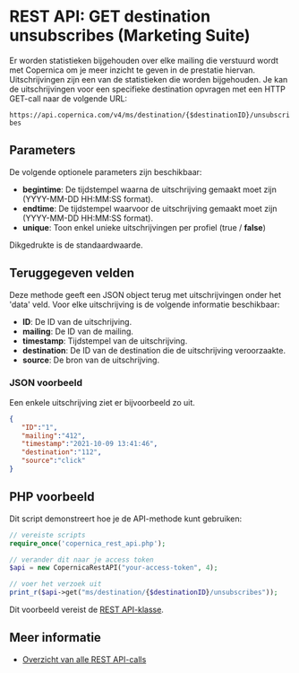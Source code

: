 # REST API: GET destination unsubscribes (Marketing Suite)

Er worden statistieken bijgehouden over elke mailing die verstuurd wordt met 
Copernica om je meer inzicht te geven in de prestatie hiervan. Uitschrijvingen zijn 
een van de statistieken die worden bijgehouden. Je kan de uitschrijvingen voor 
een specifieke destination opvragen met een HTTP GET-call naar de volgende URL:

`https://api.copernica.com/v4/ms/destination/{$destinationID}/unsubscribes`

## Parameters

De volgende optionele parameters zijn beschikbaar:

* **begintime**: De tijdstempel waarna de uitschrijving gemaakt moet zijn (YYYY-MM-DD HH:MM:SS format).
* **endtime**: De tijdstempel waarvoor de uitschrijving gemaakt moet zijn (YYYY-MM-DD HH:MM:SS format).
* **unique**: Toon enkel unieke uitschrijvingen per profiel (true / **false**)

Dikgedrukte is de standaardwaarde.

## Teruggegeven velden

Deze methode geeft een JSON object terug met uitschrijvingen onder het 'data' veld. 
Voor elke uitschrijving is de volgende informatie beschikbaar:

* **ID**: De ID van de uitschrijving.         
* **mailing**: De ID van de mailing.
* **timestamp**: Tijdstempel van de uitschrijving. 
* **destination**: De ID van de destination die de uitschrijving veroorzaakte.
* **source**: De bron van de uitschrijving.

### JSON voorbeeld

Een enkele uitschrijving ziet er bijvoorbeeld zo uit.

```json
{  
   "ID":"1",
   "mailing":"412",
   "timestamp":"2021-10-09 13:41:46",   
   "destination":"112",
   "source":"click"
}
```

## PHP voorbeeld

Dit script demonstreert hoe je de API-methode kunt gebruiken:

```php
// vereiste scripts
require_once('copernica_rest_api.php');

// verander dit naar je access token 
$api = new CopernicaRestAPI("your-access-token", 4);

// voer het verzoek uit
print_r($api->get("ms/destination/{$destinationID}/unsubscribes"));
```

Dit voorbeeld vereist de [REST API-klasse](./rest-php).

## Meer informatie

* [Overzicht van alle REST API-calls](./rest-api)
